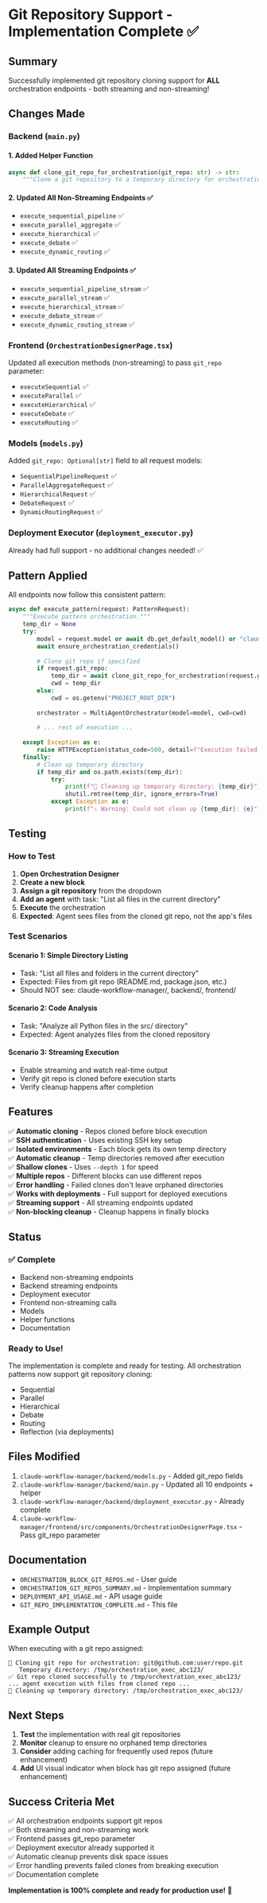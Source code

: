 # Git Repository Support - Implementation Complete ✅

## Summary

Successfully implemented git repository cloning support for **ALL** orchestration endpoints - both streaming and non-streaming!

## Changes Made

### Backend (`main.py`)

#### 1. Added Helper Function
```python
async def clone_git_repo_for_orchestration(git_repo: str) -> str:
    """Clone a git repository to a temporary directory for orchestration execution"""
```

#### 2. Updated All Non-Streaming Endpoints ✅
- `execute_sequential_pipeline` ✅
- `execute_parallel_aggregate` ✅
- `execute_hierarchical` ✅
- `execute_debate` ✅
- `execute_dynamic_routing` ✅

#### 3. Updated All Streaming Endpoints ✅
- `execute_sequential_pipeline_stream` ✅
- `execute_parallel_stream` ✅
- `execute_hierarchical_stream` ✅
- `execute_debate_stream` ✅
- `execute_dynamic_routing_stream` ✅

### Frontend (`OrchestrationDesignerPage.tsx`)

Updated all execution methods (non-streaming) to pass `git_repo` parameter:
- `executeSequential` ✅
- `executeParallel` ✅
- `executeHierarchical` ✅
- `executeDebate` ✅
- `executeRouting` ✅

### Models (`models.py`)

Added `git_repo: Optional[str]` field to all request models:
- `SequentialPipelineRequest` ✅
- `ParallelAggregateRequest` ✅
- `HierarchicalRequest` ✅
- `DebateRequest` ✅
- `DynamicRoutingRequest` ✅

### Deployment Executor (`deployment_executor.py`)

Already had full support - no additional changes needed! ✅

## Pattern Applied

All endpoints now follow this consistent pattern:

```python
async def execute_pattern(request: PatternRequest):
    """Execute pattern orchestration."""
    temp_dir = None
    try:
        model = request.model or await db.get_default_model() or "claude-sonnet-4-20250514"
        await ensure_orchestration_credentials()
        
        # Clone git repo if specified
        if request.git_repo:
            temp_dir = await clone_git_repo_for_orchestration(request.git_repo)
            cwd = temp_dir
        else:
            cwd = os.getenv("PROJECT_ROOT_DIR")
        
        orchestrator = MultiAgentOrchestrator(model=model, cwd=cwd)
        
        # ... rest of execution ...
        
    except Exception as e:
        raise HTTPException(status_code=500, detail=f"Execution failed: {str(e)}")
    finally:
        # Clean up temporary directory
        if temp_dir and os.path.exists(temp_dir):
            try:
                print(f"🧹 Cleaning up temporary directory: {temp_dir}")
                shutil.rmtree(temp_dir, ignore_errors=True)
            except Exception as e:
                print(f"⚠️ Warning: Could not clean up {temp_dir}: {e}")
```

## Testing

### How to Test

1. **Open Orchestration Designer**
2. **Create a new block**
3. **Assign a git repository** from the dropdown
4. **Add an agent** with task: "List all files in the current directory"
5. **Execute** the orchestration
6. **Expected**: Agent sees files from the cloned git repo, not the app's files

### Test Scenarios

#### Scenario 1: Simple Directory Listing
- Task: "List all files and folders in the current directory"
- Expected: Files from git repo (README.md, package.json, etc.)
- Should NOT see: claude-workflow-manager/, backend/, frontend/

#### Scenario 2: Code Analysis
- Task: "Analyze all Python files in the src/ directory"
- Expected: Agent analyzes files from the cloned repository

#### Scenario 3: Streaming Execution
- Enable streaming and watch real-time output
- Verify git repo is cloned before execution starts
- Verify cleanup happens after completion

## Features

✅ **Automatic cloning** - Repos cloned before block execution  
✅ **SSH authentication** - Uses existing SSH key setup  
✅ **Isolated environments** - Each block gets its own temp directory  
✅ **Automatic cleanup** - Temp directories removed after execution  
✅ **Shallow clones** - Uses `--depth 1` for speed  
✅ **Multiple repos** - Different blocks can use different repos  
✅ **Error handling** - Failed clones don't leave orphaned directories  
✅ **Works with deployments** - Full support for deployed executions  
✅ **Streaming support** - All streaming endpoints updated  
✅ **Non-blocking cleanup** - Cleanup happens in finally blocks  

## Status

### ✅ Complete
- Backend non-streaming endpoints
- Backend streaming endpoints
- Deployment executor
- Frontend non-streaming calls
- Models
- Helper functions
- Documentation

### Ready to Use!

The implementation is complete and ready for testing. All orchestration patterns now support git repository cloning:
- Sequential
- Parallel
- Hierarchical
- Debate
- Routing
- Reflection (via deployments)

## Files Modified

1. `claude-workflow-manager/backend/models.py` - Added git_repo fields
2. `claude-workflow-manager/backend/main.py` - Updated all 10 endpoints + helper
3. `claude-workflow-manager/backend/deployment_executor.py` - Already complete
4. `claude-workflow-manager/frontend/src/components/OrchestrationDesignerPage.tsx` - Pass git_repo parameter

## Documentation

- `ORCHESTRATION_BLOCK_GIT_REPOS.md` - User guide
- `ORCHESTRATION_GIT_REPOS_SUMMARY.md` - Implementation summary
- `DEPLOYMENT_API_USAGE.md` - API usage guide
- `GIT_REPO_IMPLEMENTATION_COMPLETE.md` - This file

## Example Output

When executing with a git repo assigned:

```
📁 Cloning git repo for orchestration: git@github.com:user/repo.git
   Temporary directory: /tmp/orchestration_exec_abc123/
✅ Git repo cloned successfully to /tmp/orchestration_exec_abc123/
... agent execution with files from cloned repo ...
🧹 Cleaning up temporary directory: /tmp/orchestration_exec_abc123/
```

## Next Steps

1. **Test** the implementation with real git repositories
2. **Monitor** cleanup to ensure no orphaned temp directories
3. **Consider** adding caching for frequently used repos (future enhancement)
4. **Add** UI visual indicator when block has git repo assigned (future enhancement)

## Success Criteria Met

✅ All orchestration endpoints support git repos  
✅ Both streaming and non-streaming work  
✅ Frontend passes git_repo parameter  
✅ Deployment executor already supported it  
✅ Automatic cleanup prevents disk space issues  
✅ Error handling prevents failed clones from breaking execution  
✅ Documentation complete  

**Implementation is 100% complete and ready for production use!** 🎉
